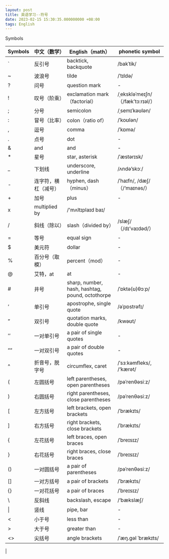 ```yaml
---
layout: post
title: 英语学习--符号
date: 2023-02-15 15:30:35.000000000 +08:00
tags: English
---
```


Symbols

|Symbols|中文（数学）|English（math）|phonetic symbol|
|--|--|--|--|
|`|反引号|backtick, backquote|/bakˈtik/|
|~|波浪号|tilde|/ˈtɪldə/
|?|问号|question mark|-
|!|叹号（阶乘）|exclamation mark（factorial）|/ˌekskləˈmeɪʃn/（/fæk’tɔːrɪəl/）
|;|分号|semicolon|/ˌsemɪˈkəʊlən/
|:|冒号（比率）|colon（ratio of）|/ˈkoʊlən/
|,|逗号|comma|/ˈkɒmə/
|.|点号|dot|-
|&|and|and|-
|*|星号|star, asterisk|/ˈæstərɪsk/
|_|下划线|underscore, underline|/ʌndə’skɔː/
|-|连字符，横杠（减号）|hyphen, dash（minus）|/ˈhaɪfn/, /dæʃ/（/‘maɪnəs/）
|+|加号|plus|-
|x|	multiplied by	|/'mʌltɪplaɪd baɪ/|
|/|斜线（除以）|slash（divided by）|/slæʃ/（/dɪ’vaɪdəd/）
|=|等号|equal sign|-
|$|美元符|dollar|-
|%|百分号（取模）|percent（mod）|-
|@|艾特，at|at|-
|#|井号|sharp, number, hash, hashtag, pound, octothorpe|/ˈɒktə(ʊ)θɔːp/
|’|单引号|apostrophe, single quote|/əˈpɒstrəfɪ/
|”|双引号|quotation marks, double quote|/kwəʊt/
|’’|一对单引号|a pair of single quotes|-
|””|一对双引号|a pair of double quotes|-
|^|折音号，脱字号|circumflex, caret|/ˈsɜːkəmfleks/, /‘kærət/
|(|左圆括号|left parentheses, open parentheses|/pəˈrenθəsiːz/
|)|右圆括号|right parentheses, close parentheses|/pəˈrenθəsiːz/
|[|左方括号|left brackets, open brackets|/ˈbrækɪts/
|]|右方括号|right brackets, close brackets|/ˈbrækɪts/
|{|左花括号|left braces, open braces|/ˈbreɪsɪz/
|}|右花括号|right braces, close braces|/ˈbreɪsɪz/
|()|一对圆括号|a pair of parentheses|/pəˈrenθəsiːz/
|[]|一对方括号|a pair of brackets|/ˈbrækɪts/
|{}|一对花括号|a pair of braces|/ˈbreɪsɪz/
|\ |反斜线|backslash, escape|/‘bækslæʃ/
| \| |竖线|pipe, bar|-
|<|小于号|less than|-
|>|大于号|greater than|-
|<>|尖括号|angle brackets|/ˈæŋ.ɡəl ˈbrækɪts/
|